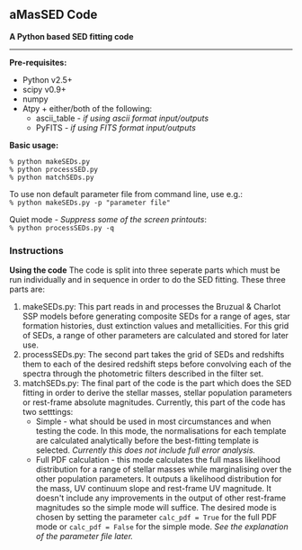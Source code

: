 ## aMasSED Code 
__A Python based SED fitting code__

---

__Pre-requisites:__

* Python v2.5+  
* scipy v0.9+  
* numpy  
* Atpy + either/both of the following:  
	* ascii_table - *if using ascii format input/outputs*  
	* PyFITS - *if using FITS format input/outputs*  

__Basic usage:__

	% python makeSEDs.py
	% python processSED.py
	% python matchSEDs.py


To use non default parameter file from command line, use e.g.:  
`% python makeSEDs.py -p "parameter file"`

Quiet mode - _Suppress some of the screen printouts_:  
`% python processSEDs.py -q`

### Instructions ###

__Using the code__
The code is split into three seperate parts which must be run individually and in sequence in order to do the SED fitting. These three parts are:
1. makeSEDs.py:
    This part reads in and processes the Bruzual & Charlot SSP models before generating composite SEDs for a range of ages, star formation histories, dust extinction values and metallicities. For this grid of SEDs, a range of other parameters are calculated and stored for later use.
2. processSEDs.py:
    The second part takes the grid of SEDs and redshifts them to each of the desired redshift steps before convolving each of the spectra through the photometric filters described in the filter set.
3. matchSEDs.py:
    The final part of the code is the part which does the SED fitting in order to derive the stellar masses, stellar population parameters or rest-frame absolute magnitudes. Currently, this part of the code has two setttings:
    * Simple - what should be used in most circumstances and when testing the code. In this mode, the normalisations for each template are calculated analytically before the best-fitting template is selected. _Currently this does not include full error analysis._
    * Full PDF calculation - this mode calculates the full mass likelihood distribution for a range of stellar masses while marginalising over the other population parameters. It outputs a likelihood distribution for the mass, UV continuum slope and rest-frame UV magnitude. It doesn't include any improvements in the output of other rest-frame magnitudes so the simple mode will suffice.
    The desired mode is chosen by setting the parameter `calc_pdf = True` for the full PDF mode or `calc_pdf = False` for the simple mode. _See the explanation of the parameter file later._